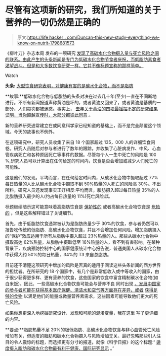 # 尽管有这项新的研究，我们所知道的关于营养的一切仍然是正确的

> 原文:[https://life hacker . com/Duncan-this-new-study-everything-we-know-on-nutrit-1798681573](https://lifehacker.com/despite-this-new-study-everything-we-know-about-nutrit-1798681573)

《柳叶刀》杂志本周 发布的一项研究 [发现了高碳水化合物摄入量与死亡风险之间的联系。由此产生的头条新闻是专门为低碳水化合物节食者庆祝，而低脂肪素食者渴望战斗。但是和大多数饮食研究一样，它并不像标题宣称的那样简单。](http://www.thelancet.com/journals/lancet/article/PIIS0140-6736(17)32252-3/fulltext) 

Watch

**头条:** [大型饮食研究表明，对健康有害的是碳水化合物，而不是脂肪](https://www.cbsnews.com/news/large-study-suggests-carbs-not-fats-bad-for-you/)

**故事:**低碳水化合物与低脂肪的头条对决在过去几十年(至少)一直在不间断地进行。不断有新闻报道声称黄油是坏的，或者黄油又回来了，或者黄油是基质的一部分，人们每次都被迷惑。事实上， [去年关于黄油的四项最摇摆不定的研究结果证明，当你超越宣传时，大部分都彼此同意](http://www.thenutritionwonk.com/single-post/2016/12/19/A-Fake-Nutrition-Controversy-in-Four-Bullet-Points) 。

新的营养研究通常建立在或同意科学家已经知道的基础上，而不是完全颠覆这个领域。今天的故事也不例外。

在这项研究中，研究人员收集了来自 18 个国家超过 135，000 人的详细饮食问卷。研究人员随后对参与者进行了数年的跟踪，并收集了心脏病发作、中风、心血管疾病死亡和各种原因死亡等事件的数据。尽管每个人一生中死亡的风险是 100 %,研究人员可以计算出在任何给定的时间内，饮食是否会增加或减少人们死亡的可能性。

这是他们的发现。平均而言，在任何给定时间内，从碳水化合物中摄取超过 77%每日热量的人比从碳水化合物中摄取不到 50%热量的人死亡的风险高 30%。不出所料，研究人员还发现事实正好相反:平均而言，脂肪摄入超过每日热量 35%的人比脂肪摄入最少的人(约占每日热量的 11%)死亡风险*低*。

标题继续暗示这可能意味着高脂肪饮食是 [保护性的](http://www.popsci.com/high-fat-low-carb-heart-health#page-3) 或者高碳水化合物饮食是 [危险的](http://www.news.com.au/lifestyle/health/diet/a-major-new-study-has-shown-just-how-dangerous-a-lowfat-diet-can-be/news-story/446a27d002d9fdb62a4de892466e3942) ，但是这些解释错过了关键细节。

首先，由于低脂肪饮食通常被认为是脂肪热量少于 30%的饮食，参与者仍然可以报告吃传统的低脂肪、高碳水化合物饮食，并且不会增加任何风险。增加脂肪摄入的“保护”效应适用于所有从脂肪中摄入超过 23%热量的人。那些从碳水化合物中摄取高达 62%热量，从脂肪中摄取低至 16%热量的人，看不到有害影响。在某种背景下，疾病预防控制中心的国家健康统计中心报告说，普通美国人从碳水化合物中获得大约 50%的每日热量，34%的 T3 来自总脂肪。

目前还不清楚这项研究中增加的风险是否真的适用于阅读这些头条新闻的西方世界的担忧者。在所研究的 18 个国家中，有几个是非常低收入或中等收入的国家，由于很少获得更多样、更有营养的饮食，这些国家的饮食中富含精制碳水化合物(如白米饭)。因此，一些高碳水化合物饮食可能会与营养不良 同时出现 [。发展中国家的参与者可能在获得基本医疗保健、清洁水和空气等方面存在差异，或者](http://www.sciencemediacentre.org/expert-reaction-to-study-of-replacing-fat-with-high-carb-intake/) [获得足够的食物](http://www.fao.org/3/a-i4030e.pdf) 以满足他们的能量或微量营养素需求，这些因素可能导致他们更大的死亡风险。

如果你想更深入地挖掘研究设计、发现和可能的混淆变量，我在这里 写了更详细的内容。

**要点:**脂肪热量不足 20%的极低脂肪、高碳水化合物饮食与非心血管死亡风险增加有关，但适度的脂肪和碳水化合物摄入与风险增加无关。最好忽略那些引人注目的令人震惊的标题，而选择更有分寸的报道，就像《科学日报》的这个标题:“ [适度摄入脂肪和碳水化合物最有利于健康，国际研究显示](https://www.sciencedaily.com/releases/2017/08/170829091027.htm) 。”
